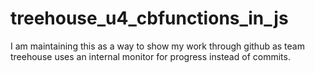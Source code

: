 # treehouse_u4_cbfunctions_in_js
I am maintaining this as a way to show my work through github as team treehouse uses an internal monitor for progress instead of commits.